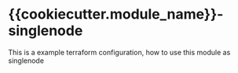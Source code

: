 {{cookiecutter.module_name}}-singlenode
======================================

This is a example terraform configuration, how to use this module as singlenode
